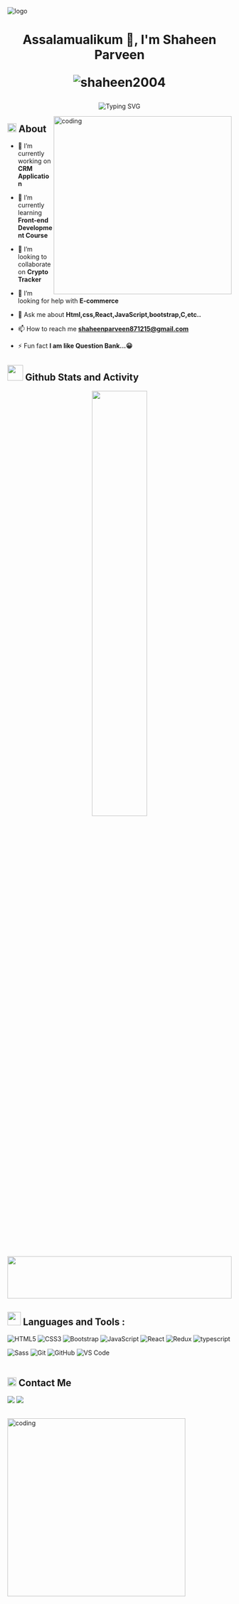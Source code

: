 ![logo](https://t4.ftcdn.net/jpg/04/63/02/53/360_F_463025395_cbELweZtUMu0xg9Mb2sx3hNujIkXI12w.jpg)

<h1 align="center">Assalamualikum 👋, I'm Shaheen Parveen <p> <img src="https://komarev.com/ghpvc/?username=shaheen2004&label=Profile%20views&color=0e75b6&style=flat" alt="shaheen2004" /> </p>
</h1>
<p align="center">
  <img src="https://readme-typing-svg.demolab.com?font=Kalam&weight=700&pause=1000&color=2196F3&center=true&width=435&lines=Front-End+Web+Developer+ (React .JS);Always+Learning+New+Things!" alt="Typing SVG" />
</p>

<img align="right" alt="coding" width="400" src="https://github-production-user-asset-6210df.s3.amazonaws.com/105577116/253006566-5d71c25d-d5c0-44a9-b05f-eb0bb4afd785.png">


<h2><img src = "https://icons.veryicon.com/png/o/weather/yochie-icons/me-8.png" width ="20"> About</h2>

- 🔭 I’m currently working on **CRM Application**

- 🌱 I’m currently learning **Front-end Development Course**

- 👯 I’m looking to collaborate on **Crypto Tracker**

- 🤝 I’m looking for help with **E-commerce**

- 💬 Ask me about **Html,css,React,JavaScript,bootstrap,C,etc..**

- 📫 How to reach me **shaheenparveen871215@gmail.com**

- ⚡ Fun fact **I am like Question Bank...😀**

<h2><img src = "https://media.giphy.com/media/iY8CRBdQXODJSCERIr/giphy.gif" width ="35"> Github Stats and Activity</h2>

<p align="center">      
<a href="https://github.com/SHAHEEN2004">
<img width="49.5%" src="https://github-readme-streak-stats.herokuapp.com/?user=SHAHEEN2004&theme=gruvbox&hide_border=true" />
</a>
</p>

<img src="https://github.com/Govindv7555/Govindv7555/blob/main/49e76e0596857673c5c80c85b84394c1.gif" width=100% height=95px>
<h2><img src = "https://media2.giphy.com/media/QssGEmpkyEOhBCb7e1/giphy.gif?cid=ecf05e47a0n3gi1bfqntqmob8g9aid1oyj2wr3ds3mg700bl&rid=giphy.gif" width ="30"> 
 Languages and Tools :</h2> 

 
![HTML5](https://img.shields.io/badge/-HTML5-%23E44D27?style=flat-square&logo=html5&logoColor=ffffff)
![CSS3](https://img.shields.io/badge/-CSS3-%231572B6?style=flat-square&logo=css3)
![Bootstrap](https://img.shields.io/badge/-Bootstrap-563D7C?style=flat-square&logo=Bootstrap)
![JavaScript](https://img.shields.io/badge/-JavaScript-black?style=flat-square&logo=javascript)
![React](https://img.shields.io/badge/-React-%23282C34?style=flat-square&logo=react)
![Redux](https://img.shields.io/badge/-redux-7348b6?style=flat-square&logo=redux&logoColor=ffffff)
![typescript](https://img.shields.io/badge/-typescript-2e72bc?style=flat-square&logo=typescript&logoColor=ffffff)
<!-- ![tailwind](https://img.shields.io/badge/-tailwindcss-15b4c1?style=flat-square&logo=tailwindcss&logoColor=ffffff) -->
![Sass](https://img.shields.io/badge/-Sass-%23CC6699?style=flat-square&logo=sass&logoColor=ffffff)
![Git](https://img.shields.io/badge/-Git-%23F05032?style=flat-square&logo=git&logoColor=%23ffffff)
![GitHub](https://img.shields.io/badge/-GitHub-181717?style=flat-square&logo=github)
![VS Code](http://img.shields.io/badge/-VS%20Code-007ACC?style=flat-square&logo=visual-studio-code&logoColor=ffffff)
<br/><br/>
<h2><img src="https://media.giphy.com/media/5WJ6SOKeNKrSzblU4R/giphy.gif" width=20> Contact Me</h2>
<a href="https://www.linkedin.com/in/shaheenparveen/" target="_blank"><img src="https://img.shields.io/badge/-Linked in-0077B5?style=for-the-badge&logo=Linkedin&logoColor=white"/></a>
<a href="mailto:shaheenparveen871215@gmail.com"><img  src="https://img.shields.io/badge/Gmail-D14836?style=for-the-badge&logo=gmail&logoColor=white"></a>
<br/><br/>
<p><img align="left" alt="coding" width="400" src="https://i.pinimg.com/originals/2e/94/62/2e9462cb6e812987c9c05491b61f887e.gif"></p>



